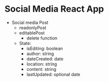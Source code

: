 # Social Media React App

- Social media Post
  - readonlyPost
  - editablePost
    - delete function
  - State:
    - isEditing: boolean
    - author: string
    - dateCreated: date
    - location: string
    - content: string
    - lastUpdated: optional date